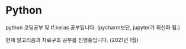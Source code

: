 # Python

python 코딩공부 및 tf.keras 공부입니다. 
(pycharm보단, jupyter가 최신화 됨.)

현재 알고리즘과 자료구조 공부를 진행중입니다. (2021년 1월)
